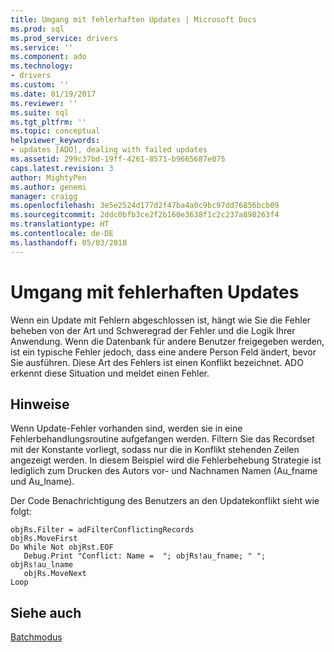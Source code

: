 ```yaml
---
title: Umgang mit fehlerhaften Updates | Microsoft Docs
ms.prod: sql
ms.prod_service: drivers
ms.service: ''
ms.component: ado
ms.technology:
- drivers
ms.custom: ''
ms.date: 01/19/2017
ms.reviewer: ''
ms.suite: sql
ms.tgt_pltfrm: ''
ms.topic: conceptual
helpviewer_keywords:
- updates [ADO], dealing with failed updates
ms.assetid: 299c37bd-19ff-4261-8571-b9665687e075
caps.latest.revision: 3
author: MightyPen
ms.author: genemi
manager: craigg
ms.openlocfilehash: 3e5e2524d177d2f47ba4a0c9bc97dd76856bcb09
ms.sourcegitcommit: 2ddc0bfb3ce2f2b160e3638f1c2c237a898263f4
ms.translationtype: HT
ms.contentlocale: de-DE
ms.lasthandoff: 05/03/2018
---
```

# <a name="dealing-with-failed-updates"></a>Umgang mit fehlerhaften Updates
Wenn ein Update mit Fehlern abgeschlossen ist, hängt wie Sie die Fehler beheben von der Art und Schweregrad der Fehler und die Logik Ihrer Anwendung. Wenn die Datenbank für andere Benutzer freigegeben werden, ist ein typische Fehler jedoch, dass eine andere Person Feld ändert, bevor Sie ausführen. Diese Art des Fehlers ist einen Konflikt bezeichnet. ADO erkennt diese Situation und meldet einen Fehler.  
  
## <a name="remarks"></a>Hinweise  
 Wenn Update-Fehler vorhanden sind, werden sie in eine Fehlerbehandlungsroutine aufgefangen werden. Filtern Sie das Recordset mit der Konstante vorliegt, sodass nur die in Konflikt stehenden Zeilen angezeigt werden. In diesem Beispiel wird die Fehlerbehebung Strategie ist lediglich zum Drucken des Autors vor- und Nachnamen Namen (Au_fname und Au_lname).  
  
 Der Code Benachrichtigung des Benutzers an den Updatekonflikt sieht wie folgt:  
  
```  
objRs.Filter = adFilterConflictingRecords  
objRs.MoveFirst  
Do While Not objRst.EOF  
   Debug.Print "Conflict: Name =  "; objRs!au_fname; " "; objRs!au_lname  
   objRs.MoveNext  
Loop  
```  
  
## <a name="see-also"></a>Siehe auch  
 [Batchmodus](../../../ado/guide/data/batch-mode.md)
